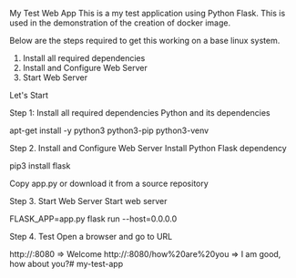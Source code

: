 My Test Web App
This is a my test application using Python Flask. This is used in the demonstration of the creation of docker image.

Below are the steps required to get this working on a base linux system.

1. Install all required dependencies
2. Install and Configure Web Server
3. Start Web Server

Let's Start

Step 1: Install all required dependencies
Python and its dependencies

apt-get install -y python3 python3-pip python3-venv

Step 2. Install and Configure Web Server
Install Python Flask dependency

pip3 install flask

Copy app.py or download it from a source repository

Step 3. Start Web Server
Start web server

FLASK_APP=app.py flask run --host=0.0.0.0

Step 4. Test
Open a browser and go to URL

http://<IP>:8080                            => Welcome
http://<IP>:8080/how%20are%20you            => I am good, how about you?# my-test-app